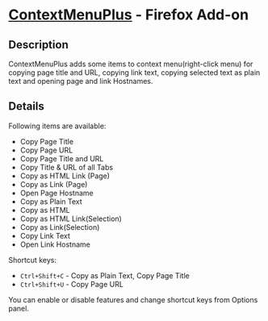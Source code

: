 [ContextMenuPlus](https://addons.mozilla.org/en-US/firefox/addon/contextmenuplus/) - Firefox Add-on
===================================================================================================

Description
-----------

ContextMenuPlus adds some items to context menu(right-click menu) for copying page title and URL, copying link text, copying selected text as plain text and opening page and link Hostnames.

Details
-------

Following items are available:

* Copy Page Title
* Copy Page URL
* Copy Page Title and URL
* Copy Title & URL of all Tabs
* Copy as HTML Link (Page)
* Copy as Link (Page)
* Open Page Hostname
* Copy as Plain Text
* Copy as HTML
* Copy as HTML Link(Selection)
* Copy as Link(Selection)
* Copy Link Text
* Open Link Hostname

Shortcut keys:

* `Ctrl+Shift+C` - Copy as Plain Text, Copy Page Title
* `Ctrl+Shift+U` - Copy Page URL

You can enable or disable features and change shortcut keys from Options panel.
